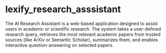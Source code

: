 # lexify_research_asssistant
The AI Research Assistant is a web-based application designed to assist users in academic or scientific research. The system takes a user-defined research query, retrieves the most relevant academic papers from trusted sources (like ArXiv or Semantic Scholar), summarizes them, and enables interactive question-answering on selected papers.
